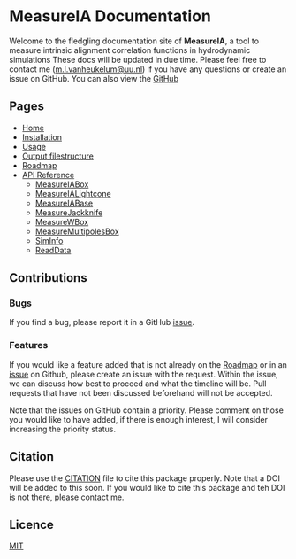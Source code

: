 # MeasureIA Documentation

Welcome to the fledgling documentation site of **MeasureIA**, a tool to measure intrinsic alignment correlation
functions in hydrodynamic simulations
These docs will be updated in due time.
Please feel free to contact me (m.l.vanheukelum@uu.nl) if you have any questions or create an issue on GitHub.
You can also view the [GitHub](https://github.com/MarloesvL/measure_IA)

## Pages

<ul>
  <li><a href="/">Home</a></li>
  <li><a href="/installation/">Installation</a></li>
  <li><a href="/usage/">Usage</a></li>
  <li><a href="/output_structure/">Output filestructure</a></li>
  <li><a href="/roadmap/">Roadmap</a></li>
  <li>
    <a href="/api/">API Reference</a>
    <ul>
      <li><a href="/api/measureIABox/">MeasureIABox</a></li>
      <li><a href="/api/measureIALightcone/">MeasureIALightcone</a></li>
      <li><a href="/api/MeasureIABase/">MeasureIABase</a></li>
      <li><a href="/api/MeasureJackknife/">MeasureJackknife</a></li>
      <li><a href="/api/MeasureWBox/">MeasureWBox</a></li>
      <li><a href="/api/MeasureMBox/">MeasureMultipolesBox</a></li>
      <li><a href="/api/SimInfo/">SimInfo</a></li>
      <li><a href="/api/ReadData/">ReadData</a></li>
    </ul>
  </li>
</ul>

## Contributions
### Bugs

If you find a bug, please report it in a GitHub [issue](https://github.com/MarloesvL/measure_IA/issues).

### Features

If you would like a feature added that is not already on the [Roadmap](roadmap.md) or in an
[issue](https://github.com/MarloesvL/measure_IA/issues) on Github,
please create an issue with the request.
Within the issue, we can discuss how best to proceed and what the timeline will be. 
Pull requests that have not been discussed beforehand will not be accepted.

Note that the issues on GitHub contain a priority. Please comment on those you would like to have added, if there is 
enough interest, I will consider increasing the priority status.

## Citation

Please use the [CITATION](https://github.com/MarloesvL/measure_IA/blob/main/CITATION.cff) file to cite this package 
properly. Note that a DOI will be added to this soon. If you would like to cite this package and teh DOI is not there,
please contact me.

## Licence
[MIT](https://choosealicense.com/licenses/mit/)